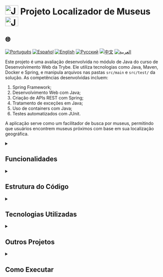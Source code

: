 # <img src="https://cdn-icons-png.flaticon.com/128/226/226777.png" alt="Java Projects Logo" width="42" height="30" /> Projeto Localizador de Museus <img src="https://cdn-icons-png.flaticon.com/128/226/226777.png" alt="Java Projects Logo" width="42" height="30" />

## 🌐 
[![Português](https://img.shields.io/badge/Português-green)](https://github.com/SamuelRocha91/localizadorDeMuseus/blob/main/README.md) 
[![Español](https://img.shields.io/badge/Español-yellow)](https://github.com/SamuelRocha91/localizadorDeMuseus/blob/main/README_es.md) 
[![English](https://img.shields.io/badge/English-blue)](https://github.com/SamuelRocha91/localizadorDeMuseus/blob/main/README_en.md) 
[![Русский](https://img.shields.io/badge/Русский-lightgrey)](https://github.com/SamuelRocha91/localizadorDeMuseus/blob/main/README_ru.md) 
[![中文](https://img.shields.io/badge/中文-red)](https://github.com/SamuelRocha91/localizadorDeMuseus/Agrix/blob/main/README_ch.md) 
[![العربية](https://img.shields.io/badge/العربية-orange)](https://github.com/SamuelRocha91/localizadorDeMuseus/blob/main/README_ar.md)

<p>Este projeto é uma avaliação desenvolvida no módulo de Java do curso de Desenvolvimento Web da Trybe. Ele utiliza tecnologias como Java, Maven, Docker e Spring, e manipula arquivos nas pastas <code>src/main</code> e <code>src/test/</code> da solução. As competências desenvolvidas incluem:</p>
<ol>
  <li>Spring Framework;</li>
  <li>Desenvolvimento Web com Java;</li>
  <li>Criação de APIs REST com Spring;</li>
  <li>Tratamento de exceções em Java;</li>
  <li>Uso de containers com Java;</li>
  <li>Testes automatizados com JUnit.</li>
</ol>
<p>A aplicação serve como um facilitador de busca por museus, permitindo que usuários encontrem museus próximos com base em sua localização geográfica.</p>

<details>
  <summary><h2>Funcionalidades</h2></summary>

  - **Cadastro de Museus**: Permite adicionar novos museus ao sistema.
  - **Localização de Museus Próximos**: Os usuários podem encontrar museus mais próximos com base em suas coordenadas geográficas.
  - **Consulta de Museus Específicos**: Possibilita a busca de museus pelo seu ID.
</details>

<details>
  <summary><h2>Estrutura do Código</h2></summary>
  O código é organizado em um controlador (Controller) que gerencia as rotas e interações com o serviço de museus. Um exemplo de controlador para museus é apresentado abaixo:

  ```java
  @RestController
  @RequestMapping("/museums")
  public class MuseumController {
      // Código omitido para brevidade...
  }
  ```
</details>

<details>
  <summary><h2>Tecnologias Utilizadas</h2></summary>

  - **Java**: Linguagem de programação principal.
  - **Spring Boot**: Framework para construção de aplicações web e APIs REST.
  - **Maven**: Ferramenta de gerenciamento de projetos Java.
  - **Docker**: Plataforma para criação e gerenciamento de containers.
  - **JUnit**: Biblioteca para testes automatizados em Java.
</details>

<details>
  <summary><h2>Outros Projetos</h2></summary>

  - 🗳️ [Sistema de Votação](https://github.com/SamuelRocha91/sistemaDeVotacao)
  - 📃 [Regras de Progressão](https://github.com/SamuelRocha91/project_rule_of_progression)
  - 🌱 [Agrix](https://github.com/SamuelRocha91/Agrix)
</details>

<details>
  <summary><h2>Como Executar</h2></summary>
  
  1. Clone este repositório em sua máquina local:
     ```sh
     git clone https://github.com/SamuelRocha91/localizadorDeMuseus.git
     ```

  2. Navegue até o diretório do projeto.

  3. Compile e execute a aplicação utilizando o Maven ou Docker conforme a sua preferência.
</details>

